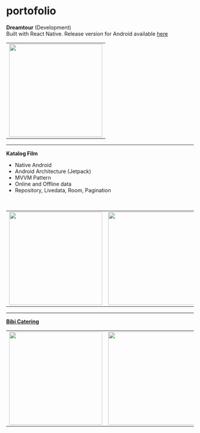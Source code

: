 # portofolio
<b>Dreamtour</b> (Development)<br>
Built with React Native. Release version for Android available <a href="https://play.google.com/store/apps/details?id=com.dreamtour.mobile" target="_blank">here</a><br>
<table>
  <tr>
    <td><img src="https://github.com/iqbalsyamhad/portofolio/blob/master/img/dream.gif" width="250px"></td>
  </tr>
</table>
<hr>
<b>Katalog Film</b><br>
<ul>
  <li>Native Android</li>
  <li>Android Architecture (Jetpack)</li>
  <li>MVVM Pattern</li>
  <li>Online and Offline data</li>
  <li>Repository, Livedata, Room, Pagination</li>
</ul><br>
<table>
  <tr>
    <td><img src="https://github.com/iqbalsyamhad/portofolio/blob/master/img/movie1.jpg" width="250px"></td>
    <td><img src="https://github.com/iqbalsyamhad/portofolio/blob/master/img/movie2.jpg" width="250px"></td>
  </tr>
</table>
<hr>
<a href="https://play.google.com/store/apps/details?id=gantengpermanent.bibi" target="_blank"><b>Bibi Catering</b></a><br>
<table>
  <tr>
    <td><img src="https://lh3.googleusercontent.com/tmfFowqZpp2_BFAxnQJXi73HiLU8oZ2OZ6CVR6ouF-fPFZu8Io18-YxTI7ULbD8ozg=w2560-h1186" width="250px"></td>
    <td><img src="https://lh3.googleusercontent.com/KI79l9uVXaj3X_leLX7AeF4ao3m4WhNN9124BXTLz2Ngo0rTCGTEMwapQrvcc74QqC3f=w2560-h1186" width="250px"></td>
  </tr>
</table>